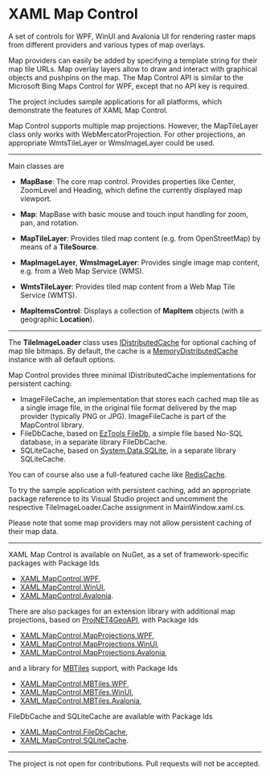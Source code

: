 # XAML Map Control

A set of controls for WPF, WinUI and Avalonia UI for rendering raster maps from different providers and various types of map overlays.

Map providers can easily be added by specifying a template string for their map tile URLs. 
Map overlay layers allow to draw and interact with graphical objects and pushpins on the map.
The Map Control API is similar to the Microsoft Bing Maps Control for WPF, except that no API key is required.

The project includes sample applications for all platforms, which demonstrate the features of XAML Map Control.

Map Control supports multiple map projections. However, the MapTileLayer class only works with WebMercatorProjection.
For other projections, an appropriate WmtsTileLayer or WmsImageLayer could be used.

---

Main classes are

- **MapBase**: The core map control. Provides properties like Center, ZoomLevel and Heading,
which define the currently displayed map viewport.

- **Map**: MapBase with basic mouse and touch input handling for zoom, pan, and rotation.

- **MapTileLayer**: Provides tiled map content (e.g. from OpenStreetMap) by means of a **TileSource**.

- **MapImageLayer**, **WmsImageLayer**: Provides single image map content, e.g. from a Web Map Service (WMS).

- **WmtsTileLayer**: Provides tiled map content from a Web Map Tile Service (WMTS).

- **MapItemsControl**: Displays a collection of **MapItem** objects (with a geographic **Location**).

---

The **TileImageLoader** class uses
[IDistributedCache](https://learn.microsoft.com/en-us/dotnet/api/microsoft.extensions.caching.distributed.idistributedcache)
for optional caching of map tile bitmaps. By default, the cache is a
[MemoryDistributedCache](https://learn.microsoft.com/en-us/dotnet/api/microsoft.extensions.caching.distributed.memorydistributedcache)
instance with all default options.

Map Control provides three minimal IDistributedCache implementations for persistent caching:
* ImageFileCache, an implementation that stores each cached map tile as a single image file,
in the original file format delivered by the map provider (typically PNG or JPG). ImageFileCache is part of the MapControl library.
* FileDbCache, based on [EzTools FileDb](https://github.com/eztools-software/FileDb),
a simple file based No-SQL database, in a separate library FileDbCache.
* SQLiteCache, based on [System.Data.SQLite](https://system.data.sqlite.org/index.html/doc/trunk/www/index.wiki),
in a separate library SQLiteCache.

You can of course also use a full-featured cache like
[RedisCache](https://learn.microsoft.com/en-us/dotnet/api/microsoft.extensions.caching.stackexchangeredis.rediscache).

To try the sample application with persistent caching, add an appropriate package reference to its Visual Studio project
and uncomment the respective TileImageLoader.Cache assignment in MainWindow.xaml.cs.

Please note that some map providers may not allow persistent caching of their map data.

---

XAML Map Control is available on NuGet, as a set of framework-specific packages with Package Ids
* [XAML.MapControl.WPF](https://www.nuget.org/packages/XAML.MapControl.WPF/),
* [XAML.MapControl.WinUI](https://www.nuget.org/packages/XAML.MapControl.WinUI/),
* [XAML.MapControl.Avalonia](https://www.nuget.org/packages/XAML.MapControl.Avalonia/).

There are also packages for an extension library with additional map projections, based on
[ProjNET4GeoAPI](https://github.com/NetTopologySuite/ProjNet4GeoAPI), with Package Ids
* [XAML.MapControl.MapProjections.WPF](https://www.nuget.org/packages/XAML.MapControl.MapProjections.WPF/),
* [XAML.MapControl.MapProjections.WinUI](https://www.nuget.org/packages/XAML.MapControl.MapProjections.WinUI/),
* [XAML.MapControl.MapProjections.Avalonia](https://www.nuget.org/packages/XAML.MapControl.MapProjections.Avalonia/),

and a library for [MBTiles](https://wiki.openstreetmap.org/wiki/MBTiles) support, with Package Ids
* [XAML.MapControl.MBTiles.WPF](https://www.nuget.org/packages/XAML.MapControl.MBTiles.WPF/),
* [XAML.MapControl.MBTiles.WinUI](https://www.nuget.org/packages/XAML.MapControl.MBTiles.WinUI/),
* [XAML.MapControl.MBTiles.Avalonia](https://www.nuget.org/packages/XAML.MapControl.MBTiles.Avalonia/),

FileDbCache and SQLiteCache are available with Package Ids
* [XAML.MapControl.FileDbCache](https://www.nuget.org/packages/XAML.MapControl.FileDbCache/),
* [XAML.MapControl.SQLiteCache](https://www.nuget.org/packages/XAML.MapControl.SQLiteCache/).

---

The project is not open for contributions. Pull requests will not be accepted.
